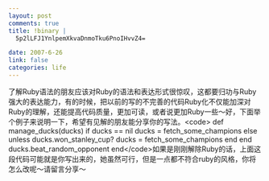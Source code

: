 ```yaml
--- 
layout: post
comments: true
title: !binary |
  5p2lLFJ1YnlpemXkvaDnmoTku6PnoIHvvZ4=

date: 2007-6-26
link: false
categories: life
---
```

了解Ruby语法的朋友应该对Ruby的语法和表达形式很惊叹，这都要归功与Ruby强大的表达能力，有的时候，把以前的写的不完善的代码Ruby化不仅能加深对Ruby的理解，还能提高代码质量，更加可读，或者说更加Ruby一些～好，下面举个例子来说明一下，希望有见解的朋友能分享你的写法。&lt;code&gt;      def manage_ducks(ducks)        if ducks == nil          ducks = fetch_some_champions        else          unless ducks.won_stanley_cup?               ducks = fetch_some_champions          end        end        ducks.beat_random_opponent      end&lt;/code&gt;如果是刚刚解除Ruby的话，上面这段代码可能就是你写出来的，她虽然可行，但是一点都不符合ruby的风格，你将怎么改呢～请留言分享～
